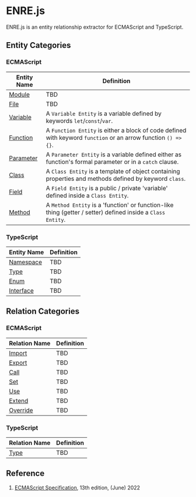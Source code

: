 # ENRE.js

ENRE.js is an entity relationship extractor for ECMAScript and
TypeScript.

## Entity Categories

### ECMAScript

| Entity Name                      | Definition                                                                                                     |
|----------------------------------|----------------------------------------------------------------------------------------------------------------|
| [Module](entity/module.md)       | TBD                                                                                                            |
| [File](entity/file.md)           | TBD                                                                                                            |
| [Variable](entity/variable.md)   | A `Variable Entity` is a variable defined by keywords `let`/`const`/`var`.                                     |
| [Function](entity/function.md)   | A `Function Entity` is either a block of code defined with keyword `function` or an arrow function `() => {}`. |
| [Parameter](entity/parameter.md) | A `Parameter Entity` is a variable defined either as function's formal parameter or in a `catch` clause.       |
| [Class](entity/class.md)         | A `Class Entity` is a template of object containing properties and methods defined by keyword `class`.         |
| [Field](entity/field.md)         | A `Field Entity` is a public / private 'variable' defined inside a `Class Entity`.                             |
| [Method](entity/method.md)       | A `Method Entity` is a 'function' or function-like thing (getter / setter) defined inside a `Class Entity`.    |

### TypeScript

| Entity Name                      | Definition |
|----------------------------------|------------|
| [Namespace](entity/namespace.md) | TBD        |
| [Type](entity/type.md)           | TBD        |
| [Enum](entity/enum.md)           | TBD        |
| [Interface](entity/interface.md) | TBD        |

## Relation Categories

### ECMAScript

| Relation Name                    | Definition |
|----------------------------------|------------|
| [Import](relation/import.md)     | TBD        |
| [Export](relation/export.md)     | TBD        |
| [Call](relation/call.md)         | TBD        |
| [Set](relation/set.md)           | TBD        |
| [Use](relation/use.md)           | TBD        |
| [Extend](relation/extend.md)     | TBD        |
| [Override](relation/override.md) | TBD        |

### TypeScript

| Relation Name            | Definition |
|--------------------------|------------|
| [Type](relation/type.md) | TBD        |

## Reference

1. [ECMAScript Specification](https://tc39.es/ecma262/2022), 13th
   edition, (June) 2022
